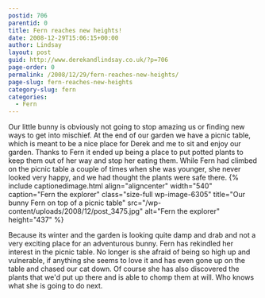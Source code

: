 ```yaml
---
postid: 706
parentid: 0
title: Fern reaches new heights!
date: 2008-12-29T15:06:15+00:00
author: Lindsay
layout: post
guid: http://www.derekandlindsay.co.uk/?p=706
page-order: 0
permalink: /2008/12/29/fern-reaches-new-heights/
page-slug: fern-reaches-new-heights
category-slug: fern
categories:
  - Fern
---
```

Our little bunny is obviously not going to stop amazing us or finding new ways to get into mischief. At the end of our garden we have a picnic table, which is meant to be a nice place for Derek and me to sit and enjoy our garden. Thanks to Fern it ended up being a place to put potted plants to keep them out of her way and stop her eating them. While Fern had climbed on the picnic table a couple of times when she was younger, she never looked very happy, and we had thought the plants were safe there. {% include captionedimage.html align="aligncenter" width="540" caption="Fern the explorer" class="size-full wp-image-6305" title="Our bunny Fern on top of a picnic table" src="/wp-content/uploads/2008/12/post_3475.jpg" alt="Fern the explorer" height="437" %} 

Because its winter and the garden is looking quite damp and drab and not a very exciting place for an adventurous bunny. Fern has rekindled her interest in the picnic table. No longer is she afraid of being so high up and vulnerable, if anything she seems to love it and has even gone up on the table and chased our cat down. Of course she has also discovered the plants that we'd put up there and is able to chomp them at will. Who knows what she is going to do next.